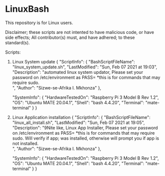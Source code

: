 # LinuxBash

This repository is for Linux users.

Disclaimer; these scripts are not intented to have malicious code, or have side effects;
All contributor(s) must, and have adhered; to these standard(s). 

Scripts:

1. Linux System update
{
	"ScriptInfo": {
			"BashScriptFileName": "linux_system_update.sh",
			"LastModified": "Sun, Feb 07 2021 at 19:03",
            "Description": "automated linux system updator,
             Please set your password on /etc/environment as PASS=<your system password>
             *this is for commands that may require sudo.               
            ",
            "Author": "Sizwe-se-Afrika I. Mkhonza"
    },

	"SystemInfo": {
			"HardwareTestedOn": "Raspberry Pi 3 Model B Rev 1.2",
			"OS": "Ubuntu MATE 20.04.1",
			"Shell": "bash 4.4.20",
			"Terminal": "mate-terminal"
    }
}


2. Linux Application installation
{
	"ScriptInfo": {
			"BashScriptFileName": "linux_all_install.sh",
			"LastModified": "Sun, Feb 07 2021 at 19:05",
            "Description": "9Nite like, Linux App Installer,
             Please set your password on /etc/environment as PASS=<your system password>
             *this is for commands that may require sudo.
             Will verify if app; was installed,
             otherwise will prompt you if app is not installed.               
            ",
            "Author": "Sizwe-se-Afrika I. Mkhonza"
    },

	"SystemInfo": {
			"HardwareTestedOn": "Raspberry Pi 3 Model B Rev 1.2",
			"OS": "Ubuntu MATE 20.04.1",
			"Shell": "bash 4.4.20",
			"Terminal": "mate-terminal"
    }
}


